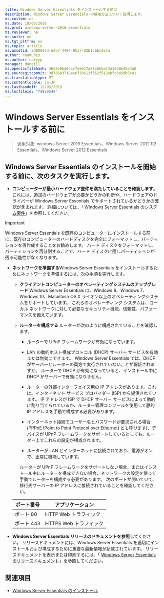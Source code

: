 ```yaml
---
title: Windows Server Essentials をインストールする前に
description: Windows Server Essentials の使用方法について説明します。
ms.custom: na
ms.date: 10/03/2016
ms.prod: windows-server-2016-essentials
ms.reviewer: na
ms.suite: na
ms.tgt_pltfrm: na
ms.topic: article
ms.assetid: 8d0893bd-e2b7-4494-9537-02b1cbbcd57a
author: nnamuhcs
ms.author: coreyp
manager: dongill
ms.openlocfilehash: 4629c0ba04cc7ee617a2fc6b6a73a19b9e45ada8
ms.sourcegitcommit: 3d76683718ec6f38613f552f518ebfc6a5db5401
ms.translationtype: MT
ms.contentlocale: ja-JP
ms.lasthandoff: 12/05/2019
ms.locfileid: "74829549"
---
```

# <a name="before-you-install-windows-server-essentials"></a>Windows Server Essentials をインストールする前に

>適用対象: windows Server 2016 Essentials、Windows Server 2012 R2 Essentials、Windows Server 2012 Essentials

##  <a name="BKMK_BeforeYouBegin"></a>Windows Server Essentials のインストールを開始する前に、次のタスクを実行します。  

-   **コンピューターが最小ハードウェア要件を満たしていることを確認します**。 これには、追加のハードウェアが必要かどうかの判断や、ハードウェアのドライバーが Windows Server Essentials でサポートされているかどうかの確認が含まれます。 詳細については、「 [Windows Server Essentials のシステム要件](../get-started/system-requirements.md)」を参照してください。   

> [!IMPORTANT]
> Windows Server Essentials を既存のコンピューターにインストールする前に、既存のコンピューターのハードディスクを完全にフォーマットし、パーティションを再作成することをお勧めします。 ハード ディスクをフォーマットし、パーティションを再分割することで、ハード ディスクに隠しパーティションが残る可能性がなくなります。  

- **ネットワークを準備する**Windows Server Essentials をインストールするためにネットワークを準備するには、次の手順を実行します。  


  - **クライアントコンピューターのオペレーティングシステムのアップグレード** Windows Server Essentials は、Windows 8、Windows 7、Windows 10、Macintosh OS X ライオン以上のオペレーティングシステムをサポートしています。 これらのオペレーティング システムは、ローカル ネットワークに対して必要なセキュリティ機能、信頼性、パフォーマンスを備えています。  

  - **ルーターを構成する** ルーターが次のように構成されていることを確認します。  

    -   ルーターで UPnP フレームワークが有効になっています。  

    -   LAN の動的ホスト構成プロトコル (DHCP) サーバー サービスを有効または無効にできます。  Windows Server Essentials では、DHCP がサーバーとルーターの両方で実行されていないことが保証されますか。 ルーターで DHCP が有効になっていると、インストール中に DHCP がサーバーで有効になりません。  

    -   ルーターの外部インターフェイス用の IP アドレスがあります。これは、インターネット サービス プロバイダー (ISP) から提供されています。 IP アドレスが ISP で DHCP サーバー サービスによって動的に割り当てられているか、ルーター管理コンソールを使用して静的 IP アドレスを手動で構成する必要があります。  

    -   インターネット接続でユーザー名とパスワードが要求される場合 (PPPoE (Point to Point Protocol over Ethernet) とも呼びます)、デバイスが UPnP フレームワークをサポートしているとしても、ルーター上でこれらの設定が構成されます。  

    -   ルーターが LAN とインターネットに接続されており、電源がオンで、正常に機能しています。  

    ルーターが UPnP フレームワークをサポートしない場合、またはインストール中にルーターを構成できない場合、ネットワークの設定を使って手動でルーターを構成する必要があります。 次のポートが開いていて、移行先サーバーの IP アドレスに接続されていることを確認してください。  

  |ポート番号|アプリケーション|  
  |-----------------|-----------------|  
  |ポート 80|HTTP Web トラフィック|  
  |ポート 443|HTTPS Web トラフィック|  


- **Windows Server Essentials リリースのドキュメントを参照して**ください。 リリースドキュメントには、Windows Server Essentials を適切にインストールおよび構成するために重要な最新情報が記載されています。 リリースドキュメントを表示または印刷するには、「 [Windows Server Essentials のリリースドキュメント](../get-started/release-notes.md)」を参照してください。  

## <a name="see-also"></a>関連項目  

-   [Windows Server Essentials のインストール](Install-Windows-Server-Essentials.md)

